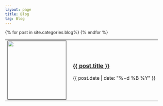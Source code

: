 ```yaml
---
layout: page
title: Blog
tag: Blog
---
```


<div class="blogposts">
<table>
{% for post in site.categories.blog%}
	<tr>
		<td style="Width: 200px">
			<a href="{{ post.url }}">
				<img src="{{ post.image }}" height="192px" width="192px" border="1px"/>
			</a>
		</td>
		<td>
		<div class="tableitem">
			<a class="list" href="{{ post.url }}">
				<h3>{{ post.title }}</h3>
			</a>
			<p>
				{{ post.date | date: "%-d %B %Y" }}
			</p>
			</div>
		</td>
	</tr>
{% endfor %}
</table>
</div>

